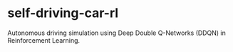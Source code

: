 # self-driving-car-rl
Autonomous driving simulation using Deep Double Q-Networks (DDQN) in Reinforcement Learning.
